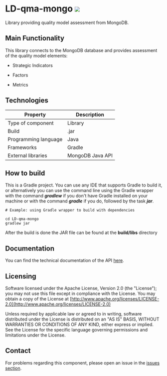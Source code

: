 # LD-qma-mongo ![](https://img.shields.io/badge/License-Apache2.0-blue.svg)
Library providing quality model assessment from MongoDB.

## Main Functionality
This library connects to the MongoDB database and provides assessment of the quality model elements:

- Strategic Indicators
 
- Factors
  
- Metrics

## Technologies
|Property|Description|
| -------------------- | -----------------------|
| Type of component    | Library                |
| Build                | .jar                   |
| Programming language | Java                   |
| Frameworks           | Gradle                 |
| External libraries   | MongoDB Java API       |

## How to build
This is a Gradle project. You can use any IDE that supports Gradle to build it, or alternatively you can use the command line using the Gradle wrapper with the command *__gradlew__* if you don't have Gradle installed on your machine or with the command *__gradle__* if you do, followed by the task *__jar__*.

```
# Example: using Gradle wrapper to build with dependencies

cd LD-qma-mongo
gradlew jar
```
After the build is done the JAR file can be found at the __build/libs__ directory

## Documentation

You can find the technical documentation of the API [here](https://learning-dashboard.github.io/LD-qma-mongo/).

## Licensing
Software licensed under the Apache License, Version 2.0 (the "License"); you may not use this file except in compliance with the License. You may obtain a copy of the License at [http://www.apache.org/licenses/LICENSE-2.0](http://www.apache.org/licenses/LICENSE-2.0)
 
Unless required by applicable law or agreed to in writing, software distributed under the License is distributed on an "AS IS" BASIS,
WITHOUT WARRANTIES OR CONDITIONS OF ANY KIND, either express or implied. See the License for the specific language governing permissions and limitations under the License.

## Contact
For problems regarding this component, please open an issue in the [issues section](https://github.com/Learning-Dashboard/LD-qma-mongo/issues).
